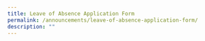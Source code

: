 ```yaml
---
title: Leave of Absence Application Form
permalink: /announcements/leave-of-absence-application-form/
description: ""
---
```


